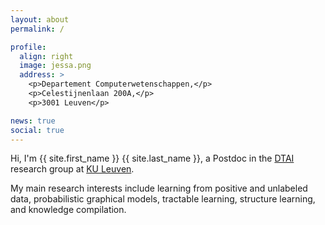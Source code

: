 ```yaml
---
layout: about
permalink: /

profile:
  align: right
  image: jessa.png
  address: >
    <p>Departement Computerwetenschappen,</p>
    <p>Celestijnenlaan 200A,</p>
    <p>3001 Leuven</p>

news: true
social: true
---
```


Hi, I'm {{ site.first_name }} {{ site.last_name }}, a Postdoc in the <a href="https://dtai.cs.kuleuven.be/" target="_blank">DTAI</a> research group at <a href="https://www.kuleuven.be/kuleuven/" target="_blank">KU Leuven</a>.

My main research interests include learning from positive and unlabeled data, probabilistic graphical models, tractable learning, structure learning, and knowledge compilation.

